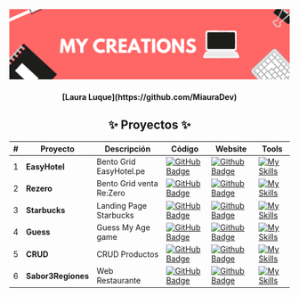 <div align="center">
    <a href="https://www.javascript100.dev">
    <img src="./Banners.png" /> 
    </a>
  <h4>
    <strong>[Laura Luque](https://github.com/MiauraDev)</strong>
  </h4>
</div>

<div align="center">
<h2>✨ Proyectos ✨</h2>

| #   | Proyecto           | Descripción              | Código                                                                                                                                                                                              | Website                                                                                                                                                                   | Tools                                                                              |
| --- | ------------------ | ------------------------ | --------------------------------------------------------------------------------------------------------------------------------------------------------------------------------------------------- | ------------------------------------------------------------------------------------------------------------------------------------------------------------------------- | ---------------------------------------------------------------------------------- |
| 1   | **EasyHotel**      | Bento Grid EasyHotel.pe  | [![GitHub Badge](https://img.shields.io/badge/Código-181717?logo=github&logoColor=fff&style=flat-square)](https://github.com/MiauraDev/My-creations-Web/tree/main/1%20EasyHotel)                    | [![Github Badge](https://img.shields.io/badge/Website-000?logo=github&logoColor=fff&style=flat-square)](https://miauradev.github.io/My-creations-Web/1%20EasyHotel/)      | [![My Skills](https://skillicons.dev/icons?i=html,css,js)](https://skillicons.dev) |
| 2   | **Rezero**         | Bento Grid venta Re:Zero | [![GitHub Badge](https://img.shields.io/badge/Código-181717?logo=github&logoColor=fff&style=flat-square)](https://github.com/MiauraDev/My-creations-Web/tree/main/2%20Rezero)                       | [![Github Badge](https://img.shields.io/badge/Website-000?logo=github&logoColor=fff&style=flat-square)](https://miauradev.github.io/My-creations-Web/2%20Rezero/)         | [![My Skills](https://skillicons.dev/icons?i=html,css,js)](https://skillicons.dev) |
| 3   | **Starbucks**      | Landing Page Starbucks   | [![GitHub Badge](https://img.shields.io/badge/Código-181717?logo=github&logoColor=fff&style=flat-square)](https://github.com/MiauraDev/My-creations-Web/tree/main/3%20Starbucks)                    | [![Github Badge](https://img.shields.io/badge/Website-000?logo=github&logoColor=fff&style=flat-square)](https://miauradev.github.io/My-creations-Web/3%20Starbucks/)      | [![My Skills](https://skillicons.dev/icons?i=html,css)](https://skillicons.dev)    |
| 4   | **Guess**          | Guess My Age game        | [![GitHub Badge](https://img.shields.io/badge/Código-181717?logo=github&logoColor=fff&style=flat-square)](https://github.com/MiauraDev/My-creations-Web/tree/main/4%20Guess)                        | [![Github Badge](https://img.shields.io/badge/Website-000?logo=github&logoColor=fff&style=flat-square)](https://miauradev.github.io/My-creations-Web/4%20Guess/)          | [![My Skills](https://skillicons.dev/icons?i=html,css,js)](https://skillicons.dev) |
| 5   | **CRUD**           | CRUD Productos           | [![GitHub Badge](https://img.shields.io/badge/Código-181717?logo=github&logoColor=fff&style=flat-square)](https://github.com/MiauraDev/CRUDproductos/tree/835d2c3d965e1d579f1ebffdfd3c5b161a8231bf) | [![Github Badge](https://img.shields.io/badge/Website-000?logo=github&logoColor=fff&style=flat-square)](https://miauradev.github.io/CRUDproductos/)                       | [![My Skills](https://skillicons.dev/icons?i=react)](https://skillicons.dev)       |
| 6   | **Sabor3Regiones** | Web Restaurante          | [![GitHub Badge](https://img.shields.io/badge/Código-181717?logo=github&logoColor=fff&style=flat-square)](https://github.com/MiauraDev/My-creations-Web/tree/main/6%20Sabor3Regiones)               | [![Github Badge](https://img.shields.io/badge/Website-000?logo=github&logoColor=fff&style=flat-square)](https://miauradev.github.io/My-creations-Web/6%20Sabor3Regiones/) | [![My Skills](https://skillicons.dev/icons?i=html,css,js)](https://skillicons.dev) |

</div>
